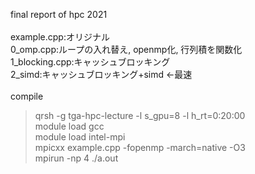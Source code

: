 final report of hpc 2021
<br>
<br>
example.cpp:オリジナル
<br>
0_omp.cpp:ループの入れ替え, openmp化, 行列積を関数化
<br>
1_blocking.cpp:キャッシュブロッキング
<br>
2_simd:キャッシュブロッキング+simd ←最速
<br>
<br>
compile 
> qrsh -g tga-hpc-lecture -l s_gpu=8 -l h_rt=0:20:00  
> module load gcc  
> module load intel-mpi  
> mpicxx example.cpp -fopenmp -march=native -O3  
> mpirun -np 4 ./a.out
